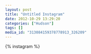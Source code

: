 ```yaml
---
layout: post
title: "Untitled Instagram"
date: 2012-10-29 13:29:20
categories: ["Hudson"]
tags: []
media_id: "313084159378778913_326209"
---
```


{% instagram %}
